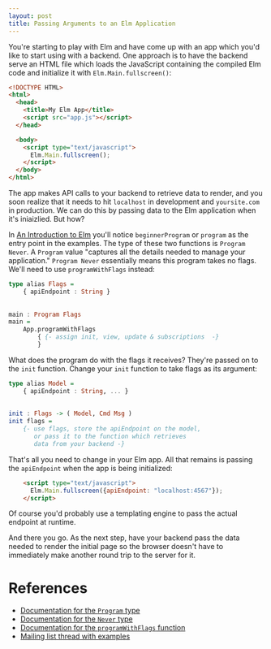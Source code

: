 ```yaml
---
layout: post
title: Passing Arguments to an Elm Application
---
```


You're starting to play with Elm and have come up with an app which you'd like to start using with a backend. One approach is to have the backend serve an HTML file which loads the JavaScript containing the compiled Elm code and initialize it with `Elm.Main.fullscreen()`:

```html
<!DOCTYPE HTML>
<html>
  <head>
    <title>My Elm App</title>
    <script src="app.js"></script>
  </head>

  <body>
    <script type="text/javascript">
      Elm.Main.fullscreen();
    </script>
  </body>
</html>
```

The app makes API calls to your backend to retrieve data to render, and you soon realize that it needs to hit `localhost` in development and `yoursite.com` in production. We can do this by passing data to the Elm application when it's iniaizlied. But how?

In [An Introduction to Elm](http://guide.elm-lang.org/) you'll notice `beginnerProgram` or `program` as the entry point in the examples. The type of these two functions is `Program Never`. A `Program` value "captures all the details needed to manage your application." `Program Never` essentially means this program takes no flags. We'll need to use `programWithFlags` instead:

```haskell
type alias Flags =
    { apiEndpoint : String }
    
    
main : Program Flags
main = 
    App.programWithFlags
        { {- assign init, view, update & subscriptions  -}
        }
```

What does the program do with the flags it receives? They're passed on to the `init` function. Change your `init` function to take flags as its argument:

```haskell
type alias Model =
    { apiEndpoint : String, ... }
    
    
init : Flags -> ( Model, Cmd Msg )
init flags =
    {- use flags, store the apiEndpoint on the model,
       or pass it to the function which retrieves
       data from your backend -}
```

That's all you need to change in your Elm app. All that remains is passing the `apiEndpoint` when the app is being initialized:

```html
    <script type="text/javascript">
      Elm.Main.fullscreen({apiEndpoint: "localhost:4567"});
    </script>
```

Of course you'd probably use a templating engine to pass the actual endpoint at runtime.

And there you go. As the next step, have your backend pass the data needed to render the initial page so the browser doesn't have to immediately make another round trip to the server for it.

# References

- [Documentation for the `Program` type](http://package.elm-lang.org/packages/elm-lang/core/4.0.5/Platform#Program)
- [Documentation for the `Never` type](http://package.elm-lang.org/packages/elm-lang/core/4.0.5/Basics#Never)
- [Documentation for the `programWithFlags` function](http://package.elm-lang.org/packages/elm-lang/html/1.1.0/Html-App#programWithFlags)
- [Mailing list thread with examples](https://groups.google.com/forum/#!topic/elm-discuss/E_2If1LI5OU)
